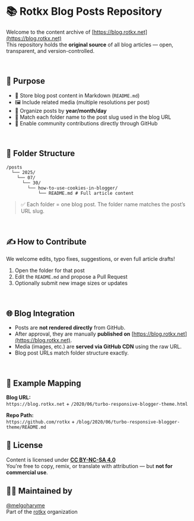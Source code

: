 # 📚 Rotkx Blog Posts Repository

Welcome to the content archive of [https://blog.rotkx.net](https://blog.rotkx.net)  
This repository holds the **original source** of all blog articles — open, transparent, and version-controlled.

<br>

## 🎯 Purpose

- 📝 Store blog post content in Markdown (`README.md`)
- 🖼️ Include related media (multiple resolutions per post)
- 📅 Organize posts by **year/month/day**
- 🔗 Match each folder name to the post slug used in the blog URL
- 🤝 Enable community contributions directly through GitHub
<br>

## 📂 Folder Structure
    /posts
      └── 2025/
        └── 07/
          └── 30/
            └── how-to-use-cookies-in-blogger/
                └── README.md # Full article content

> ✅ Each folder = one blog post. The folder name matches the post’s URL slug.
<br>

## ✍️ How to Contribute

We welcome edits, typo fixes, suggestions, or even full article drafts!

1. Open the folder for that post
2. Edit the `README.md` and propose a Pull Request
3. Optionally submit new image sizes or updates
<br>

## 🌐 Blog Integration

- Posts are **not rendered directly** from GitHub.
- After approval, they are manually **published on** [https://blog.rotkx.net](https://blog.rotkx.net).
- Media (images, etc.) are **served via GitHub CDN** using the raw URL.
- Blog post URLs match folder structure exactly.
<br>

## 🔗 Example Mapping

**Blog URL:**  
`https://blog.rotkx.net` + `/2020/06/turbo-responsive-blogger-theme.html`

**Repo Path:**  
`https://github.com/rotkx` + `/blog/2020/06/turbo-responsive-blogger-theme/README.md`
<br>

## 📜 License

Content is licensed under **[CC BY-NC-SA 4.0](https://creativecommons.org/licenses/by-nc-sa/4.0/)**  
You're free to copy, remix, or translate with attribution — but **not for commercial use**.


## 🧑‍💻 Maintained by

[@melgoharyme](https://github.com/melgoharyme)  
Part of the [rotkx](https://github.com/rotkx) organization
